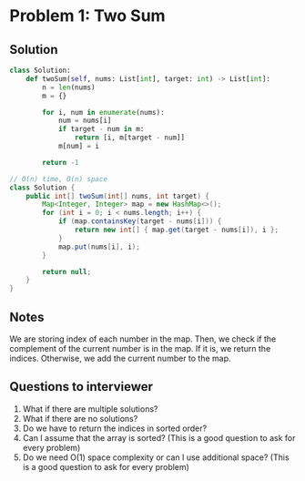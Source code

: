 # Problem 1: Two Sum

## Solution

```py
class Solution:
    def twoSum(self, nums: List[int], target: int) -> List[int]:
        n = len(nums)
        m = {}

        for i, num in enumerate(nums):
            num = nums[i]
            if target - num in m:
                return [i, m[target - num]]
            m[num] = i

        return -1

```

```java
// O(n) time, O(n) space
class Solution {
    public int[] twoSum(int[] nums, int target) {
        Map<Integer, Integer> map = new HashMap<>();
        for (int i = 0; i < nums.length; i++) {
            if (map.containsKey(target - nums[i])) {
                return new int[] { map.get(target - nums[i]), i };
            }
            map.put(nums[i], i);
        }

        return null;
    }
}
```

## Notes

We are storing index of each number in the map. Then, we check if the complement of the current number is in the map. If it is, we return the indices. Otherwise, we add the current number to the map.

## Questions to interviewer

1. What if there are multiple solutions?
2. What if there are no solutions?
3. Do we have to return the indices in sorted order?
4. Can I assume that the array is sorted? (This is a good question to ask for every problem)
5. Do we need O(1) space complexity or can I use additional space? (This is a good question to ask for every problem)

